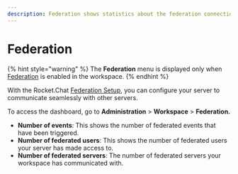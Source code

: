 ```yaml
---
description: Federation shows statistics about the federation connection on your server.
---
```


# Federation

{% hint style="warning" %}
The **Federation** menu is displayed only when [Federation](workspace.md#federation-info) is enabled in the workspace.
{% endhint %}

With the Rocket.Chat [Federation Setup](settings/federation/), you can configure your server to communicate seamlessly with other servers.

To access the dashboard, go to **Administration** > **Workspace** > **Federation.**

* **Number of events**: This shows the number of federated events that have been triggered.
* **Number of federated users**: This shows the number of federated users your server has made access to.
* **Number of federated servers**: The number of federated servers your workspace has communicated with.
